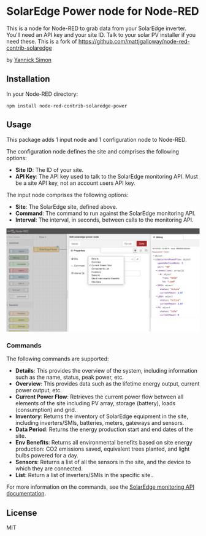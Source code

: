 # SolarEdge Power node for Node-RED

This is a node for Node-RED to grab data from your SolarEdge inverter. You'll need an API key and your site ID. Talk to your solar PV installer if you need these.
This is a fork of https://github.com/mattjgalloway/node-red-contrib-solaredge


by [Yannick Simon](https://yannicksimon.fr)

## Installation

In your Node-RED directory:

```
npm install node-red-contrib-solaredge-power
```

## Usage

This package adds 1 input node and 1 configuration node to Node-RED.

The configuration node defines the site and comprises the following options:

  * **Site ID**: The ID of your site.
  * **API Key**: The API key used to talk to the SolarEdge monitoring API. Must be a site API key, not an account users API key.

The input node comprises the following options:

  * **Site**: The SolarEdge site, defined above.
  * **Command**: The command to run against the SolarEdge monitoring API.
  * **Interval**: The interval, in seconds, between calls to the monitoring API.

![Alt text](screenshot.png "Title")

### Commands

The following commands are supported:


  * **Details**: This provides the overview of the system, including information such as the name, status, peak power, etc.
  * **Overview**: This provides data such as the lifetime energy output, current power output, etc.
  * **Current Power Flow**:  Retrieves the current power flow between all elements of the site including PV array, storage (battery), loads (consumption) and grid.
  * **Inventory**: Returns the inventory of SolarEdge equipment in the site, including inverters/SMIs, batteries, meters, gateways and sensors.
  * **Data Period**: Returns the energy production start and end dates of the site.
  * **Env Benefits**: Returns all environmental benefits based on site energy production: CO2 emissions saved, equivalent trees planted, and light bulbs powered for a day.
  * **Sensors**: Returns a list of all the sensors in the site, and the device to which they are connected.
  * **List**: Return a list of inverters/SMIs in the specific site..

For more information on the commands, see the [SolarEdge monitoring API documentation](http://www.solaredge.com/sites/default/files/se_monitoring_api.pdf).

## License

MIT
